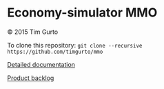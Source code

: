 # Economy-simulator MMO

&copy; 2015 Tim Gurto

To clone this repository: `git clone --recursive https://github.com/timgurto/mmo`

[Detailed documentation](doc/index.md)

[Product backlog](http://timgurto.com/backlog.html)
